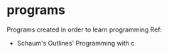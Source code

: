 # programs
Programs created in order to learn programming
Ref:
- Schaum's Outlines' Programming with c
